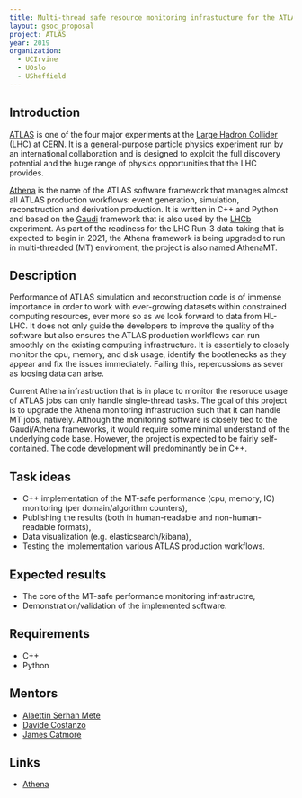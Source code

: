 ```yaml
---
title: Multi-thread safe resource monitoring infrastucture for the ATLAS experiment 
layout: gsoc_proposal
project: ATLAS 
year: 2019
organization:
  - UCIrvine 
  - UOslo
  - USheffield 
---
```


## Introduction
[ATLAS](http://atlas.cern) is one of the four major experiments at the [Large Hadron Collider](http://home.web.cern.ch/topics/large-hadron-collider) (LHC) at [CERN](http://home.cern/). 
It is a general-purpose particle physics experiment run by an international collaboration and is designed to exploit the full discovery potential and the huge range of physics opportunities that the LHC provides.

[Athena](https://gitlab.cern.ch/atlas/athena) is the name of the ATLAS software framework that manages almost all ATLAS production workflows: event generation, simulation, reconstruction and derivation production.
It is written in C++ and Python and based on the [Gaudi](https://gitlab.cern.ch/gaudi) framework that is also used by the [LHCb](http://lhcb.cern.ch/) experiment.
As part of the readiness for the LHC Run-3 data-taking that is expected to begin in 2021, the Athena framework is being upgraded to run in multi-threaded (MT) enviroment, the project is also named AthenaMT.  

## Description
Performance of ATLAS simulation and reconstruction code is of immense importance in order to work with ever-growing datasets within constrained computing resources, ever more so as we look forward to data from HL-LHC.
It does not only guide the developers to improve the quality of the software but also ensures the ATLAS production workflows can run smoothly on the existing computing infrastructure.
It is essentialy to closely monitor the cpu, memory, and disk usage, identify the bootlenecks as they appear and fix the issues immediately.
Failing this, repercussions as sever as loosing data can arise.

Current Athena infrastruction that is in place to monitor the resoruce usage of ATLAS jobs can only handle single-thread tasks.
The goal of this project is to upgrade the Athena monitoring infrastruction such that it can handle MT jobs, natively.
Although the monitoring software is closely tied to the Gaudi/Athena frameworks, it would require some minimal understand of the underlying code base.
However, the project is expected to be fairly self-contained. 
The code development will predominantly be in C++. 

## Task ideas
 * C++ implementation of the MT-safe performance (cpu, memory, IO) monitoring (per domain/algorithm counters),
 * Publishing the results (both in human-readable and non-human-readable formats), 
 * Data visualization (e.g. elasticsearch/kibana),
 * Testing the implementation various ATLAS production workflows.
 
## Expected results
 * The core of the MT-safe performance monitoring infrastructre,
 * Demonstration/validation of the implemented software.

## Requirements
 * C++
 * Python

## Mentors 
  * [Alaettin Serhan Mete](mailto:serhanmete@gmail.com)
  * [Davide Costanzo](mailto:davide.costanzo@gmail.com)
  * [James Catmore](mailto:james.catmore@cern.ch)

## Links
  * [Athena](https://gitlab.cern.ch/atlas/athena)
